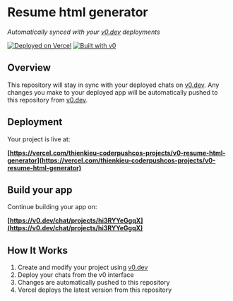 # Resume html generator

*Automatically synced with your [v0.dev](https://v0.dev) deployments*

[![Deployed on Vercel](https://img.shields.io/badge/Deployed%20on-Vercel-black?style=for-the-badge&logo=vercel)](https://vercel.com/thienkieu-coderpushcos-projects/v0-resume-html-generator)
[![Built with v0](https://img.shields.io/badge/Built%20with-v0.dev-black?style=for-the-badge)](https://v0.dev/chat/projects/hi3RYYeGgqX)

## Overview

This repository will stay in sync with your deployed chats on [v0.dev](https://v0.dev).
Any changes you make to your deployed app will be automatically pushed to this repository from [v0.dev](https://v0.dev).

## Deployment

Your project is live at:

**[https://vercel.com/thienkieu-coderpushcos-projects/v0-resume-html-generator](https://vercel.com/thienkieu-coderpushcos-projects/v0-resume-html-generator)**

## Build your app

Continue building your app on:

**[https://v0.dev/chat/projects/hi3RYYeGgqX](https://v0.dev/chat/projects/hi3RYYeGgqX)**

## How It Works

1. Create and modify your project using [v0.dev](https://v0.dev)
2. Deploy your chats from the v0 interface
3. Changes are automatically pushed to this repository
4. Vercel deploys the latest version from this repository
